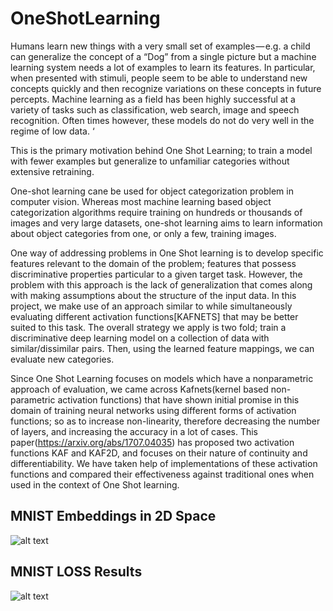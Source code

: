 # OneShotLearning
Humans learn new things with a very small set of examples — e.g. a child can generalize the concept of a “Dog” from a single picture but a machine learning system needs a lot of examples to learn its features. In particular, when presented with stimuli, people seem to be able to understand new concepts quickly and then recognize variations on these concepts in future percepts. Machine learning as a field has been highly successful at a variety of tasks such as classification, web search, image and speech recognition. Often times however, these models do not do very well in the regime of low data. ‘

This is the primary motivation behind One Shot Learning; to train a model with fewer examples but generalize to unfamiliar categories without extensive retraining.

One-shot learning cane be used for object categorization problem in computer vision. Whereas most machine learning based object categorization algorithms require training on hundreds or thousands of images and very large datasets, one-shot learning aims to learn information about object categories from one, or only a few, training images.

One way of addressing problems in One Shot learning is to develop specific features relevant to the domain of the problem; features that possess discriminative properties particular to a given target task. However, the problem with this approach is the lack of generalization that comes along with making assumptions about the structure of the input data. In this project, we make use of an approach similar to while simultaneously evaluating different activation functions[KAFNETS] that may be better suited to this task. The overall strategy we apply is two fold; train a discriminative deep learning model on a collection of data with similar/dissimilar pairs. Then, using the learned feature mappings, we can evaluate new categories.

Since One Shot Learning focuses on models which have a nonparametric approach of evaluation, we came across Kafnets(kernel based non-parametric activation functions) that have shown initial promise in this domain of training neural networks using different forms of activation functions; so as to increase non-linearity, therefore decreasing the number of layers, and increasing the accuracy in a lot of cases. This paper(https://arxiv.org/abs/1707.04035) has proposed two activation functions KAF and KAF2D, and focuses on their nature of continuity and differentiability. We have taken help of implementations of these activation functions and compared their effectiveness against traditional ones when used in the context of One Shot learning.

## MNIST Embeddings in 2D Space
![alt text](https://github.com/shruti-jadon/OneShotLearning/blob/master/embeddings_Combined.jpg)
## MNIST LOSS Results
![alt text](https://github.com/shruti-jadon/OneShotLearning/blob/master/MNISTLoss.jpg)
